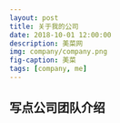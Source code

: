 ```yaml
---
layout: post
title: 关于我的公司
date: 2018-10-01 12:00:00
description: 美菜网
img: company/company.png
fig-caption: 美菜
tags: [company, me]
---
```


## 写点公司团队介绍